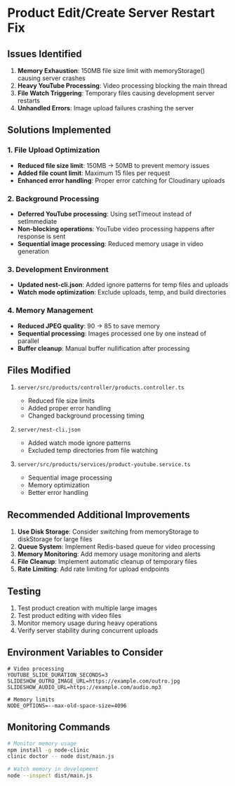 # Product Edit/Create Server Restart Fix

## Issues Identified

1. **Memory Exhaustion**: 150MB file size limit with memoryStorage() causing server crashes
2. **Heavy YouTube Processing**: Video processing blocking the main thread
3. **File Watch Triggering**: Temporary files causing development server restarts
4. **Unhandled Errors**: Image upload failures crashing the server

## Solutions Implemented

### 1. File Upload Optimization

- **Reduced file size limit**: 150MB → 50MB to prevent memory issues
- **Added file count limit**: Maximum 15 files per request
- **Enhanced error handling**: Proper error catching for Cloudinary uploads

### 2. Background Processing

- **Deferred YouTube processing**: Using setTimeout instead of setImmediate
- **Non-blocking operations**: YouTube video processing happens after response is sent
- **Sequential image processing**: Reduced memory usage in video generation

### 3. Development Environment

- **Updated nest-cli.json**: Added ignore patterns for temp files and uploads
- **Watch mode optimization**: Exclude uploads, temp, and build directories

### 4. Memory Management

- **Reduced JPEG quality**: 90 → 85 to save memory
- **Sequential processing**: Images processed one by one instead of parallel
- **Buffer cleanup**: Manual buffer nullification after processing

## Files Modified

1. `server/src/products/controller/products.controller.ts`

   - Reduced file size limits
   - Added proper error handling
   - Changed background processing timing

2. `server/nest-cli.json`

   - Added watch mode ignore patterns
   - Excluded temp directories from file watching

3. `server/src/products/services/product-youtube.service.ts`
   - Sequential image processing
   - Memory optimization
   - Better error handling

## Recommended Additional Improvements

1. **Use Disk Storage**: Consider switching from memoryStorage to diskStorage for large files
2. **Queue System**: Implement Redis-based queue for video processing
3. **Memory Monitoring**: Add memory usage monitoring and alerts
4. **File Cleanup**: Implement automatic cleanup of temporary files
5. **Rate Limiting**: Add rate limiting for upload endpoints

## Testing

1. Test product creation with multiple large images
2. Test product editing with video files
3. Monitor memory usage during heavy operations
4. Verify server stability during concurrent uploads

## Environment Variables to Consider

```env
# Video processing
YOUTUBE_SLIDE_DURATION_SECONDS=3
SLIDESHOW_OUTRO_IMAGE_URL=https://example.com/outro.jpg
SLIDESHOW_AUDIO_URL=https://example.com/audio.mp3

# Memory limits
NODE_OPTIONS=--max-old-space-size=4096
```

## Monitoring Commands

```bash
# Monitor memory usage
npm install -g node-clinic
clinic doctor -- node dist/main.js

# Watch memory in development
node --inspect dist/main.js
```
